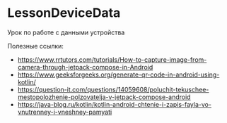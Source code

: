 # LessonDeviceData

Урок по работе с данными устройства

Полезные ссылки:

+ https://www.rrtutors.com/tutorials/How-to-capture-image-from-camera-through-jetpack-compose-in-Android
+ https://www.geeksforgeeks.org/generate-qr-code-in-android-using-kotlin/
+ https://question-it.com/questions/14059608/poluchit-tekuschee-mestopolozhenie-polzovatelja-v-jetpack-compose-android
+ https://java-blog.ru/kotlin/kotlin-android-chtenie-i-zapis-fayla-vo-vnutrenney-i-vneshney-pamyati
